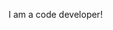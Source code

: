 I am a code developer!

<!---
TheCrunching/TheCrunching is a ✨ special ✨ repository because its `README.md` (this file) appears on your GitHub profile.
You can click the Preview link to take a look at your changes.
--->
